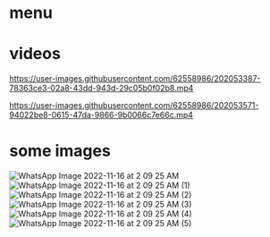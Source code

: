 # menu
 videos
==================



https://user-images.githubusercontent.com/62558986/202053387-78363ce3-02a8-43dd-943d-29c05b0f02b8.mp4





https://user-images.githubusercontent.com/62558986/202053571-94022be8-0615-47da-9866-9b0066c7e66c.mp4





some images
=================
![WhatsApp Image 2022-11-16 at 2 09 25 AM](https://user-images.githubusercontent.com/62558986/202053239-f08e06c1-4203-48c5-a0e1-15cca4226dcf.jpeg) 
![WhatsApp Image 2022-11-16 at 2 09 25 AM (1)](https://user-images.githubusercontent.com/62558986/202053243-1b3995bd-f03d-418f-9fe8-91568494bf5e.jpeg)
![WhatsApp Image 2022-11-16 at 2 09 25 AM (2)](https://user-images.githubusercontent.com/62558986/202053244-4bac60ec-0cae-4d11-b0af-45ae4298fb00.jpeg)
![WhatsApp Image 2022-11-16 at 2 09 25 AM (3)](https://user-images.githubusercontent.com/62558986/202053247-6dff2c37-35be-49d9-be68-09eb4b223004.jpeg)
![WhatsApp Image 2022-11-16 at 2 09 25 AM (4)](https://user-images.githubusercontent.com/62558986/202053248-7d18263d-3891-4d79-8f94-f6295f130e01.jpeg)
![WhatsApp Image 2022-11-16 at 2 09 25 AM (5)](https://user-images.githubusercontent.com/62558986/202053250-7ea09282-562d-4041-920f-4d10cbf6c5ea.jpeg)
